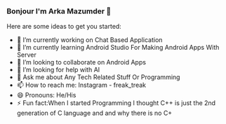 ### Bonjour I'm Arka Mazumder 👋



Here are some ideas to get you started:

- 🔭 I’m currently working on Chat Based Application
- 🌱 I’m currently learning Android Studio For Making Android Apps With Server 
- 👯 I’m looking to collaborate on Android Apps 
- 🤔 I’m looking for help with AI
- 💬 Ask me about Any Tech Related Stuff Or Programming
- 📫 How to reach me: Instagram - freak_treak
- 😄 Pronouns: He/His 
- ⚡ Fun fact:When I started Programming I thought C++ is just the 2nd generation of C language and and why there is no C+ 

